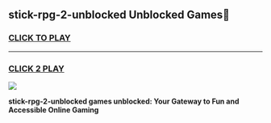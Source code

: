 
## stick-rpg-2-unblocked Unblocked Games👋
<h3>
<a href="https://news.freeplayer.one?title=stick-rpg-2-unblocked&ref=16F">CLICK TO PLAY</a></h3>
<hr>

<h3>
<a href="https://news.freeplayer.one?title=stick-rpg-2-unblocked&ref=16F">CLICK 2 PLAY</a>
  
</h3>

<a href="https://news.freeplayer.one?title=stick-rpg-2-unblocked&ref=16F/"><img src="https://clearcache.store/games.png"></a>


**stick-rpg-2-unblocked games unblocked: Your Gateway to Fun and Accessible Online Gaming**

